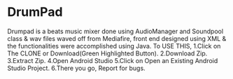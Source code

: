 # DrumPad
Drumpad is a beats music mixer done using AudioManager and Soundpool class &amp; wav files waved off from Mediafire, front end designed using XML &amp; the functionalities were accomplished using Java. 
To USE THIS, 
1.Click on The CLONE or Download(Green Highlighted Button).
2.Download Zip.
3.Extract Zip.
4.Open Android Studio
5.Click on Open an Existing Android Studio Project.
6.There you go, Report for bugs.
